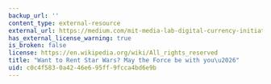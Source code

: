 ```yaml
---
backup_url: ''
content_type: external-resource
external_url: https://medium.com/mit-media-lab-digital-currency-initiative/want-to-rent-star-wars-may-the-force-be-with-you-8b3200e7ad87#.h76l92es1
has_external_license_warning: true
is_broken: false
license: https://en.wikipedia.org/wiki/All_rights_reserved
title: "Want to Rent Star Wars? May the Force be with you\u2026"
uid: c0c4f583-0a42-46e6-95ff-9fcca4bd6e9b
---
```

